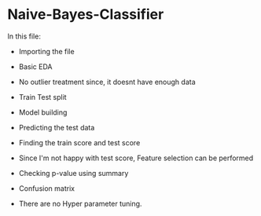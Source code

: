 # Naive-Bayes-Classifier

In this file:

- Importing the file
- Basic EDA
- No outlier treatment since, it doesnt have enough data
- Train Test split
- Model building
- Predicting the test data
- Finding the train score and test score
- Since I'm not happy with test score, Feature selection can be performed
- Checking p-value using summary
- Confusion matrix

- There are no Hyper parameter tuning.
